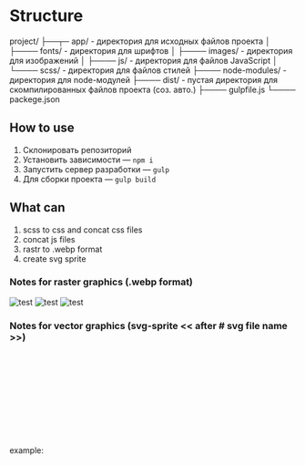 # Structure
project/
├──┬─ app/ - директория для исходных файлов проекта
│  ├──── fonts/ - директория для шрифтов
│  ├──── images/ - директория для изображений
│  ├──── js/ - директория для файлов JavaScript
│  └──── scss/ - директория для файлов стилей
├──── node-modules/ - директория для node-модулей
├──── dist/ - пустая директория для скомпилированных файлов проекта (соз. авто.)
├──── gulpfile.js
└──── packege.json

## How to use
1. Склонировать репозиторий
2. Установить зависимости      — ```npm i```
3. Запустить сервер разработки — ```gulp```
4. Для сборки проекта          — ```gulp build```

## What can 
1. scss to css and concat css files
2. concat js files
3. rastr to .webp format
4. create svg sprite


### Notes for raster graphics (.webp format)

<picture>
  <source srcset="images/big.webp"    type="image/webp" media="(min-width:700px)">
  <source srcset="images/middle.webp" type="image/webp" media="(min-width:450px)">
  <img src="images/small.webp" alt="test">
</picture>

<picture>
  <source srcset="images/example.webp" type="image/webp">
  <img src="images/example.jpg" alt="test">
</picture>

<img src="images/example.webp" alt="test">


### Notes for vector graphics (svg-sprite << after # svg file name >>)
<svg>
	<use xlink:href="images/sprite.svg#"></use>
</svg>

example:  
<svg class="logo">
  <use xlink:href="images/sprite.svg#logo"></use>
</svg>